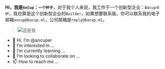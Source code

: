 **Hi，我是`AnCup`：`一个杯子`**，对于我个人来说，我工作于一个创新型企业：`Bacup半杯`，我也算是这个创新型企业的`Builder`，如果想要联系我，你可以联系我的电子邮箱`ancup@bacup.ml`，公司邮箱是`reply@bacup.ml`。 

> ![这是我](https://avatars.githubusercontent.com/u/117345856?s=400&u=318f126ff38f84760ea80212aab2c77eec4a489c&v=4 "这是我")
- 👋 Hi, I’m @ancuper
- 👀 I’m interested in ...
- 🌱 I’m currently learning ...
- 💞️ I’m looking to collaborate on ...
- 📫 How to reach me ...

<!---
ancuper/ancuper is a ✨ special ✨ repository because its `README.md` (this file) appears on your GitHub profile.
You can click the Preview link to take a look at your changes.
--->
